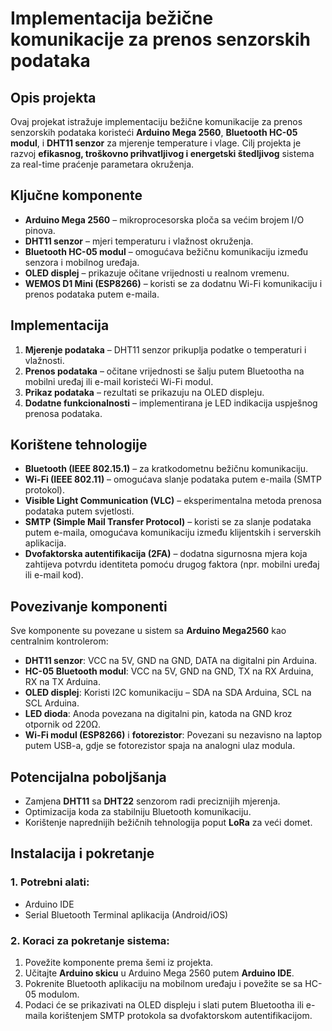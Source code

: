 # Implementacija bežične komunikacije za prenos senzorskih podataka

## Opis projekta
Ovaj projekat istražuje implementaciju bežične komunikacije za prenos senzorskih podataka koristeći **Arduino Mega 2560**, **Bluetooth HC-05 modul**, i **DHT11 senzor** za mjerenje temperature i vlage. Cilj projekta je razvoj **efikasnog, troškovno prihvatljivog i energetski štedljivog** sistema za real-time praćenje parametara okruženja.

## Ključne komponente
- **Arduino Mega 2560** – mikroprocesorska ploča sa većim brojem I/O pinova.
- **DHT11 senzor** – mjeri temperaturu i vlažnost okruženja.
- **Bluetooth HC-05 modul** – omogućava bežičnu komunikaciju između senzora i mobilnog uređaja.
- **OLED displej** – prikazuje očitane vrijednosti u realnom vremenu.
- **WEMOS D1 Mini (ESP8266)** – koristi se za dodatnu Wi-Fi komunikaciju i prenos podataka putem e-maila.

## Implementacija
1. **Mjerenje podataka** – DHT11 senzor prikuplja podatke o temperaturi i vlažnosti.
2. **Prenos podataka** – očitane vrijednosti se šalju putem Bluetootha na mobilni uređaj ili e-mail koristeći Wi-Fi modul.
3. **Prikaz podataka** – rezultati se prikazuju na OLED displeju.
4. **Dodatne funkcionalnosti** – implementirana je LED indikacija uspješnog prenosa podataka.

## Korištene tehnologije
- **Bluetooth (IEEE 802.15.1)** – za kratkodometnu bežičnu komunikaciju.
- **Wi-Fi (IEEE 802.11)** – omogućava slanje podataka putem e-maila (SMTP protokol).
- **Visible Light Communication (VLC)** – eksperimentalna metoda prenosa podataka putem svjetlosti.
- **SMTP (Simple Mail Transfer Protocol)** – koristi se za slanje podataka putem e-maila, omogućava komunikaciju između klijentskih i serverskih aplikacija.
- **Dvofaktorska autentifikacija (2FA)** – dodatna sigurnosna mjera koja zahtijeva potvrdu identiteta pomoću drugog faktora (npr. mobilni uređaj ili e-mail kod).

## Povezivanje komponenti
Sve komponente su povezane u sistem sa **Arduino Mega2560** kao centralnim kontrolerom:
- **DHT11 senzor**: VCC na 5V, GND na GND, DATA na digitalni pin Arduina.
- **HC-05 Bluetooth modul**: VCC na 5V, GND na GND, TX na RX Arduina, RX na TX Arduina.
- **OLED displej**: Koristi I2C komunikaciju – SDA na SDA Arduina, SCL na SCL Arduina.
- **LED dioda**: Anoda povezana na digitalni pin, katoda na GND kroz otpornik od 220Ω.
- **Wi-Fi modul (ESP8266)** i **fotorezistor**: Povezani su nezavisno na laptop putem USB-a, gdje se fotorezistor spaja na analogni ulaz modula.

## Potencijalna poboljšanja
- Zamjena **DHT11** sa **DHT22** senzorom radi preciznijih mjerenja.
- Optimizacija koda za stabilniju Bluetooth komunikaciju.
- Korištenje naprednijih bežičnih tehnologija poput **LoRa** za veći domet.

## Instalacija i pokretanje
### 1. Potrebni alati:
- Arduino IDE
- Serial Bluetooth Terminal aplikacija (Android/iOS)

### 2. Koraci za pokretanje sistema:
1. Povežite komponente prema šemi iz projekta.
2. Učitajte **Arduino skicu** u Arduino Mega 2560 putem **Arduino IDE**.
3. Pokrenite Bluetooth aplikaciju na mobilnom uređaju i povežite se sa HC-05 modulom.
4. Podaci će se prikazivati na OLED displeju i slati putem Bluetootha ili e-maila korištenjem SMTP protokola sa dvofaktorskom autentifikacijom.
